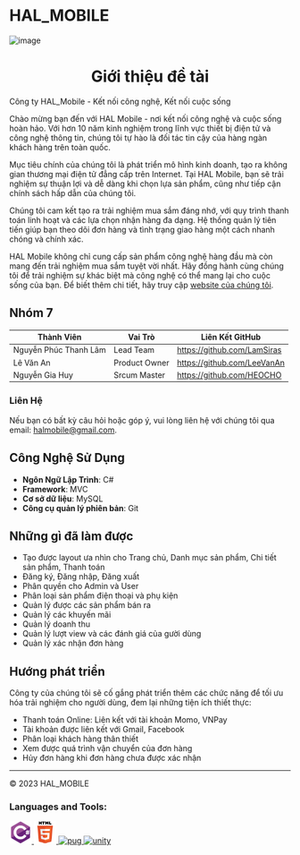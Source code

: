 # HAL_MOBILE

![image](https://github.com/LamSiras/Nhom7_QuanLyAppBanDienThoai_T6_Ca3/assets/144895092/bde47b4c-4a30-4a3e-92ac-704aac5394cd)

<div>
<p align="center" width="300">
   <h1 align="center">Giới thiệu đề tài</h1>
</p>
</div>

Công ty HAL_Mobile - Kết nối công nghệ, Kết nối cuộc sống

 Chào mừng bạn đến với HAL Mobile - nơi kết nối công nghệ và cuộc sống hoàn hảo. Với hơn 10 năm kinh nghiệm trong lĩnh vực thiết bị điện tử và công nghệ thông tin, chúng tôi tự hào là đối tác tin cậy của hàng ngàn khách hàng trên toàn quốc.

Mục tiêu chính của chúng tôi là phát triển mô hình kinh doanh, tạo ra không gian thương mại điện tử đẳng cấp trên Internet. Tại HAL Mobile, bạn sẽ trải nghiệm sự thuận lợi và dễ dàng khi chọn lựa sản phẩm, cũng như tiếp cận chính sách hấp dẫn của chúng tôi.

Chúng tôi cam kết tạo ra trải nghiệm mua sắm đáng nhớ, với quy trình thanh toán linh hoạt và các lựa chọn nhận hàng đa dạng. Hệ thống quản lý tiên tiến giúp bạn theo dõi đơn hàng và tình trạng giao hàng một cách nhanh chóng và chính xác.

HAL Mobile không chỉ cung cấp sản phẩm công nghệ hàng đầu mà còn mang đến trải nghiệm mua sắm tuyệt vời nhất. Hãy đồng hành cùng chúng tôi để trải nghiệm sự khác biệt mà công nghệ có thể mang lại cho cuộc sống của bạn. Để biết thêm chi tiết, hãy truy cập [website của chúng tôi](http://www.halmobile.vn).


## Nhóm 7

| Thành Viên      | Vai Trò            | Liên Kết GitHub                   |
|-----------------|---------------------|----------------------------------|
| Nguyễn Phúc Thanh Lâm | Lead Team      | https://github.com/LamSiras     |
| Lê Văn An| Product Owner | https://github.com/LeeVanAn    |
| Nguyễn Gia Huy| Srcum Master           | https://github.com/HEOCHO     |


### Liên Hệ

Nếu bạn có bất kỳ câu hỏi hoặc góp ý, vui lòng liên hệ với chúng tôi qua email: [halmobile@gmail.com](mailto:te@example.com).

## Công Nghệ Sử Dụng

- **Ngôn Ngữ Lập Trình**: C#
- **Framework**: MVC
- **Cơ sở dữ liệu**: MySQL
- **Công cụ quản lý phiên bản**: Git
## Những gì đã làm được
- Tạo được layout ưa nhìn cho Trang chủ, Danh mục sản phẩm, Chi tiết sản phẩm, Thanh toán
- Đăng ký, Đăng nhập, Đăng xuất
- Phân quyền cho Admin và User
- Phân loại sản phẩm điện thoại và phụ kiện
- Quản lý được các sản phẩm bán ra
- Quản lý các khuyến mãi
- Quản lý doanh thu
- Quản lý lượt view và các đánh giá của gười dùng
- Quản lý xác nhận đơn hàng
## Hướng phát triển
 Công ty của chúng tôi sẽ cố gắng phát triển thêm các chức năng để tối ưu hóa trải nghiệm cho người dùng, đem lại những tiện ích thiết thực:
 - Thanh toán Online: Liên kết với tài khoản Momo, VNPay
 - Tài khoản được liên kết với Gmail, Facebook
 - Phân loại khách hàng thân thiết
 - Xem được quá trình vận chuyển của đơn hàng
 - Hủy đơn hàng khi đơn hàng chưa được xác nhận


---
© 2023 HAL_MOBILE

<h3 align="left">Languages and Tools:</h3>
<p align="left"> <a href="https://www.w3schools.com/cs/" target="_blank" rel="noreferrer"> <img src="https://raw.githubusercontent.com/devicons/devicon/master/icons/csharp/csharp-original.svg" alt="csharp" width="40" height="40"/> </a> <a href="https://www.w3.org/html/" target="_blank" rel="noreferrer"> <img src="https://raw.githubusercontent.com/devicons/devicon/master/icons/html5/html5-original-wordmark.svg" alt="html5" width="40" height="40"/> </a>  </a> <a href="https://pugjs.org" target="_blank" rel="noreferrer"> <img src="https://cdn.worldvectorlogo.com/logos/pug.svg" alt="pug" width="40" height="40"/> </a> <a href="https://unity.com/" target="_blank" rel="noreferrer"> <img src="https://www.vectorlogo.zone/logos/unity3d/unity3d-icon.svg" alt="unity" width="40" height="40"/> </a> </p>



